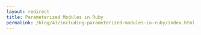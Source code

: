 ```yaml
---
layout: redirect
title: Parameterized Modules in Ruby
permalink: /blog/43/including-parameterized-modules-in-ruby/index.html
---
```

